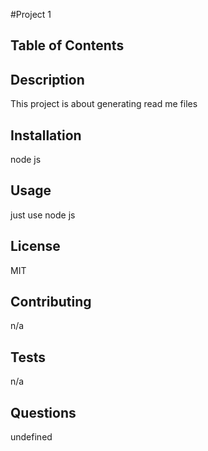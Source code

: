 #Project 1

  ## Table of Contents
  
  ## Description
  This project is about generating read me files

  ## Installation
  node js
  
  ## Usage 
  just use node js
  
  ## License 
  MIT
  
  ## Contributing
  n/a
  
  ## Tests
  n/a
  
  ## Questions
  undefined
